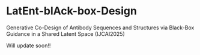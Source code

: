 # LatEnt-blAck-box-Design
Generative Co-Design of Antibody Sequences and Structures via Black-Box Guidance in a Shared Latent Space (IJCAI2025)

Will update soon!!
